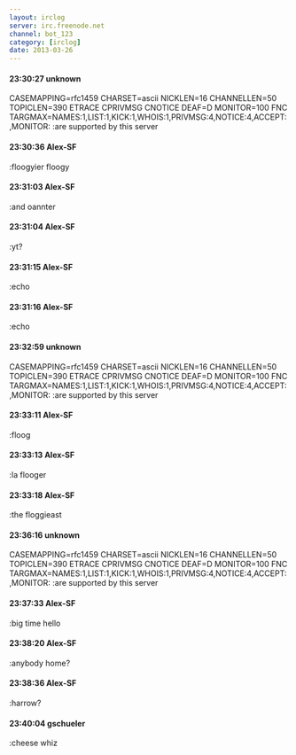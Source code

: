 ```yaml
---
layout: irclog
server: irc.freenode.net
channel: bot_123
category: [irclog]
date: 2013-03-26
---
```


#### 23:30:27 unknown
 CASEMAPPING=rfc1459 CHARSET=ascii NICKLEN=16 CHANNELLEN=50 TOPICLEN=390 ETRACE CPRIVMSG CNOTICE DEAF=D MONITOR=100 FNC TARGMAX=NAMES:1,LIST:1,KICK:1,WHOIS:1,PRIVMSG:4,NOTICE:4,ACCEPT:,MONITOR: :are supported by this server
#### 23:30:36 Alex-SF
 :floogyier floogy
#### 23:31:03 Alex-SF
 :and oannter
#### 23:31:04 Alex-SF
 :yt?
#### 23:31:15 Alex-SF
 :echo
#### 23:31:16 Alex-SF
 :echo
#### 23:32:59 unknown
 CASEMAPPING=rfc1459 CHARSET=ascii NICKLEN=16 CHANNELLEN=50 TOPICLEN=390 ETRACE CPRIVMSG CNOTICE DEAF=D MONITOR=100 FNC TARGMAX=NAMES:1,LIST:1,KICK:1,WHOIS:1,PRIVMSG:4,NOTICE:4,ACCEPT:,MONITOR: :are supported by this server
#### 23:33:11 Alex-SF
 :floog
#### 23:33:13 Alex-SF
 :la flooger
#### 23:33:18 Alex-SF
 :the floggieast
#### 23:36:16 unknown
 CASEMAPPING=rfc1459 CHARSET=ascii NICKLEN=16 CHANNELLEN=50 TOPICLEN=390 ETRACE CPRIVMSG CNOTICE DEAF=D MONITOR=100 FNC TARGMAX=NAMES:1,LIST:1,KICK:1,WHOIS:1,PRIVMSG:4,NOTICE:4,ACCEPT:,MONITOR: :are supported by this server
#### 23:37:33 Alex-SF
 :big time hello
#### 23:38:20 Alex-SF
 :anybody home?
#### 23:38:36 Alex-SF
 :harrow?
#### 23:40:04 gschueler
 :cheese whiz
